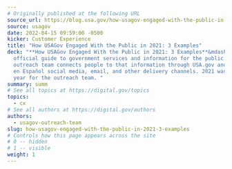 ```yaml
---
# Originally published at the following URL
source_url: https://blog.usa.gov/how-usagov-engaged-with-the-public-in-2021-3-examples
source: usagov
date: 2022-04-15 09:59:00 -0500
kicker: Customer Experience
title: "How USAGov Engaged With the Public in 2021: 3 Examples"
deck: "**How USAGov Engaged With the Public in 2021: 3 Examples**&mdash;USAGov is the
  official guide to government services and information for the public. Its
  outreach team connects people to that information through USA.gov and USAGov
  en Español social media, email, and other delivery channels. 2021 was a busy
  year for the outreach team. "
summary: summ
# See all topics at https://digital.gov/topics
topics:
  - cx
# See all authors at https://digital.gov/authors
authors:
  - usagov-outreach-team
slug: how-usagov-engaged-with-the-public-in-2021-3-examples
# Controls how this page appears across the site
# 0 -- hidden
# 1 -- visible
weight: 1
---
```

